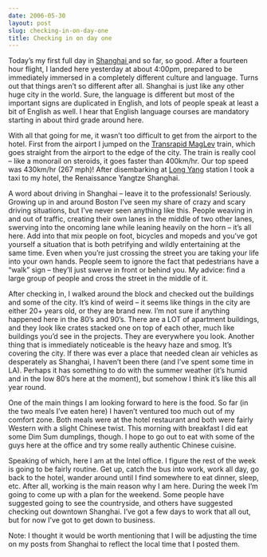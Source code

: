 ```yaml
---
date: 2006-05-30
layout: post
slug: checking-in-on-day-one
title: Checking in on day one
---
```


Today’s my first full day in [Shanghai ](http://en.wikipedia.org/wiki/Shanghai) and so far, so good. After a fourteen hour flight, I landed here yesterday at about 4:00pm, prepared to be immediately immersed in a completely different culture and language. Turns out that things aren’t so different after all. Shanghai is just like any other huge city in the world. Sure, the language is different but most of the important signs are duplicated in English, and lots of people speak at least a bit of English as well. I hear that English language courses are mandatory starting in about third grade around here.

With all that going for me, it wasn’t too difficult to get from the airport to the hotel. First from the airport I jumped on the [Transrapid MagLev](http://chineseculture.about.com/library/weekly/aa_sh_train02a.htm) train, which goes straight from the airport to the edge of the city. The train is really cool – like a monorail on steroids, it goes faster than 400km/hr. Our top speed was 430km/hr (267 mph)! After disembarking at [Long Yang](http://home.wangjianshuo.com/archives/20040424_maglev_at_long_yang_station.htm) station I took a taxi to my hotel, the Renaissance Yangtze Shanghai.

A word about driving in Shanghai – leave it to the professionals! Seriously. Growing up in and around Boston I’ve seen my share of crazy and scary driving situations, but I’ve never seen anything like this. People weaving in and out of traffic, creating their own lanes in the middle of two other lanes, swerving into the oncoming lane while leaning heavily on the horn – it’s all here. Add into that mix people on foot, bicycles and mopeds and you’ve got yourself a situation that is both petrifying and wildly entertaining at the same time.  Even when you’re just crossing the street you are taking your life into your own hands. People seem to ignore the fact that pedestrians have a “walk” sign – they’ll just swerve in front or behind you. My advice: find a large group of people and cross the street in the middle of it.

After checking in, I walked around the block and checked out the buildings and some of the city. It’s kind of weird – it seems like things in the city are either 20+ years old, or they are brand new. I’m not sure if anything happened here in the 80’s and 90’s. There are a LOT of apartment buildings, and they look like crates stacked one on top of each other, much like buildings you’d see in the projects. They are everywhere you look. Another thing that is immediately noticeable is the heavy haze and smog. It’s covering the city. If there was ever a place that needed clean air vehicles as desperately as Shanghai, I haven’t been there (and I’ve spent some time in LA). Perhaps it has something to do with the summer weather (it’s humid and in the low 80’s here at the moment), but somehow I think it’s like this all year round.

One of the main things I am looking forward to here is the food. So far (in the two meals I’ve eaten here) I haven’t ventured too much out of my comfort zone. Both meals were at the hotel restaurant and both were fairly Western with a slight Chinese twist. This morning with breakfast I did eat some Dim Sum dumplings, though. I hope to go out to eat with some of the guys here at the office and try some really authentic Chinese cuisine.

Speaking of which, here I am at the Intel office. I figure the rest of the week is going to be fairly routine. Get up, catch the bus into work, work all day, go back to the hotel, wander around until I find somewhere to eat dinner, sleep, etc. After all, working is the main reason why I am here. During the week I’m going to come up with a plan for the weekend. Some people have suggested going to see the countryside, and others have suggested checking out downtown Shanghai. I’ve got a few days to work that all out, but for now I’ve got to get down to business.

Note: I thought it would be worth mentioning that I will be adjusting the time on my posts from Shanghai to reflect the local time that I posted them.
